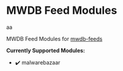 # MWDB Feed Modules

aa

MWDB Feed Modules for [mwdb-feeds](https://github.com/c3rb3ru5d3d53c/mwdb-feeds)

**Currently Supported Modules:**
- :heavy_check_mark: malwarebazaar

